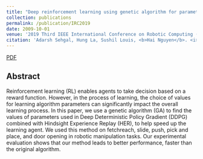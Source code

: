 ```yaml
---
title: "Deep reinforcement learning using genetic algorithm for parameter optimization"
collection: publications
permalink: /publication/IRC2019
date: 2009-10-01
venue: '2019 Third IEEE International Conference on Robotic Computing (IRC)'
citation: 'Adarsh Sehgal, Hung La, Sushil Louis, <b>Hai Nguyen</b>. <i>International Conference on Robotic Computings.</i> <b>IRC 2019</b>.'
---
```

[PDF](http://hai-h-nguyen.github.io/files/IRC2019.pdf)

## Abstract
Reinforcement learning (RL) enables agents to take decision based on a reward function. However, in the process of learning, the choice of values for learning algorithm parameters can significantly impact the overall learning process. In this paper, we use a genetic algorithm (GA) to find the values of parameters used in Deep Deterministic Policy Gradient (DDPG) combined with Hindsight Experience Replay (HER), to help speed up the learning agent. We used this method on fetchreach, slide, push, pick and place, and door opening in robotic manipulation tasks. Our experimental evaluation shows that our method leads to better performance, faster than the original algorithm.

